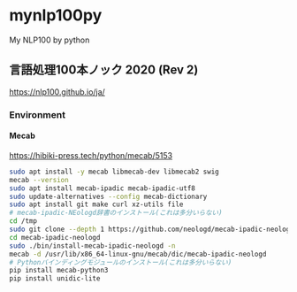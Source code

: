 # mynlp100py
My NLP100 by python

## 言語処理100本ノック 2020 (Rev 2)

<https://nlp100.github.io/ja/>


### Environment

#### Mecab

<https://hibiki-press.tech/python/mecab/5153>

```bash
sudo apt install -y mecab libmecab-dev libmecab2 swig
mecab --version
sudo apt install mecab-ipadic mecab-ipadic-utf8
sudo update-alternatives --config mecab-dictionary
sudo apt install git make curl xz-utils file
# mecab-ipadic-NEologd辞書のインストール(これは多分いらない)
cd /tmp
sudo git clone --depth 1 https://github.com/neologd/mecab-ipadic-neologd.git
cd mecab-ipadic-neologd
sudo ./bin/install-mecab-ipadic-neologd -n
mecab -d /usr/lib/x86_64-linux-gnu/mecab/dic/mecab-ipadic-neologd
# Pythonバインディングモジュールのインストール(これは多分いらない)
pip install mecab-python3
pip install unidic-lite
```
